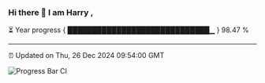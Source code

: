### Hi there 👋 I am Harry , 

⏳ Year progress { █████████████████████████████▁ } 98.47 %

---

⏰ Updated on Thu, 26 Dec 2024 09:54:00 GMT

![Progress Bar CI](https://github.com/duykhang68/duykhang68/workflows/Progress%20Bar%20CI/badge.svg)
